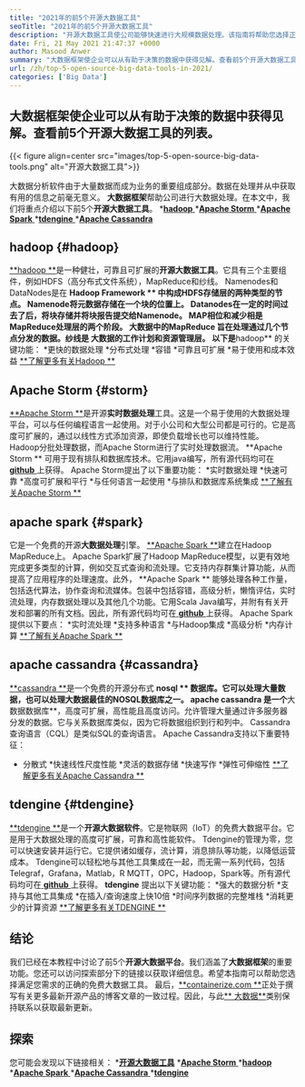 ```yaml
---
title: "2021年的前5个开源大数据工具" 
seoTitle: "2021年的前5个开源大数据工具" 
description: "开源大数据工具使公司能够快速进行大规模数据处理。该指南将帮助您选择正确的大数据框架。" 
date: Fri, 21 May 2021 21:47:37 +0000
author: Masood Anwer
summary: "大数据框架使企业可以从有助于决策的数据中获得见解。查看前5个开源大数据工具的列表。" 
url: /zh/top-5-open-source-big-data-tools-in-2021/
categories: ['Big Data']
---
```


## 大数据框架使企业可以从有助于决策的数据中获得见解。查看前5个开源大数据工具的列表。

{{< figure align=center src="images/top-5-open-source-big-data-tools.png" alt="开源大数据工具">}}

大数据分析软件由于大量数据而成为业务的重要组成部分。数据在处理并从中获取有用的信息之前毫无意义。 **大数据框架**帮助公司进行大数据处理。在本文中，我们将重点介绍以下前5个**开源大数据工具**。
  *[**hadoop** ][1]
  *[**Apache Storm** ][2]
  *[**Apache Spark** ][3]
  *[**tdengine** ][4]
  *[**Apache Cassandra** ][5]

## hadoop   {#hadoop}
[**hadoop **][6]是一种健壮，可靠且可扩展的**开源大数据工具**。它具有三个主要组件，例如HDFS（高分布式文件系统），MapReduce和纱线。 Namenodes和DataNodes是在 **Hadoop Framework ** 中构成HDFS存储层的两种类型的节点。 Namenode将元数据存储在一个块的位置上。 Datanodes在一定的时间过去了后，将块存储并将块报告提交给Namenode。 MAP相位和减少相是MapReduce处理层的两个阶段。 **大数据中的MapReduce **旨在处理通过几个节点分发的数据。纱线是** 大数据**的工作计划和资源管理层。
以下是**hadoop** 的关键功能：
  *更快的数据处理
  *分布式处理
  *容错
  *可靠且可扩展
  *易于使用和成本效益
[**了解更多有关Hadoop **][7]

## Apache Storm   {#storm}
[**Apache Storm **][8]是开源**实时数据处理**工具。这是一个易于使用的大数据处理平台，可以与任何编程语言一起使用。对于小公司和大型公司都是可行的。它是高度可扩展的，通过以线性方式添加资源，即使负载增长也可以维持性能。 Hadoop分批处理数据，而Apache Storm进行了实时处理数据流。  **Apache Storm ** 可用于现有排队和数据库技术。它用java编写，所有源代码均可在[ **github**  ][9]上获得。
Apache Storm提出了以下重要功能：
  *实时数据处理
  *快速可靠
  *高度可扩展和平行
  *与任何语言一起使用
  *与排队和数据库系统集成
[**了解有关Apache Storm **][10]

## apache spark   {#spark}
它是一个免费的开源**大数据处理**引擎。 [**Apache Spark **][11]建立在Hadoop MapReduce上。 Apache Spark扩展了Hadoop MapReduce模型，以更有效地完成更多类型的计算，例如交互式查询和流处理。它支持内存群集计算功能，从而提高了应用程序的处理速度。此外， **Apache Spark ** 能够处理各种工作量，包括迭代算法，协作查询和流媒体。包装中包括容错，高级分析，懒惰评估，实时流处理，内存数据处理以及其他几个功能。它用Scala Java编写，并附有有关开发和部署的所有文档。因此，所有源代码均可在[ **github**  ][12]上获得。
Apache Spark提供以下要点：
  *实时流处理
  *支持多种语言
  *与Hadoop集成
  *高级分析
  *内存计算
[**了解有关Apache Spark **][13]

## apache cassandra   {#cassandra}
[**cassandra **][14]是一个免费的开源分布式 **nosql ** 数据库。它可以处理大量数据，也可以处理大数据最佳的NOSQL数据库之一。  **apache cassandra**  是一个**大数据数据库**，高度可扩展，高性能且高度访问。允许管理大量通过许多服务器分发的数据。它与关系数据库类似，因为它将数据组织到行和列中。 Cassandra查询语言（CQL）是类似SQL的查询语言。
Apache Cassandra支持以下重要特征：
  * 分散式
  *快速线性尺度性能
  *灵活的数据存储
  *快速写作
  *弹性可伸缩性
[**了解更多有关Apache Cassandra **][15]

## tdengine   {#tdengine}
[**tdengine **][16]是一个**开源大数据软件**。它是物联网（IoT）的免费大数据平台。它是用于大数据处理的高度可扩展，可靠和高性能软件。 Tdengine的管理为零，您可以快速安装并运行它。它提供诸如缓存，流计算，消息排队等功能，以降低运营成本。 Tdengine可以轻松地与其他工具集成在一起，而无需一系列代码，包括Telegraf，Grafana，Matlab，R MQTT，OPC，Hadoop，Spark等。所有源代码均可在[ **github**  ][17]上获得。
**tdengine** 提出以下关键功能：
  *强大的数据分析
  *支持与其他工具集成
  *在插入/查询速度上快10倍
  *时间序列数据的完整堆栈
  *消耗更少的计算资源
[**了解更多有关TDENGINE **][18]

## 结论
我们已经在本教程中讨论了前5个**开源大数据平台**。我们涵盖了**大数据框架**的重要功能。您还可以访问探索部分下的链接以获取详细信息。希望本指南可以帮助您选择满足您需求的正确的免费大数据工具。
最后，[**containerize.com **][19]正处于撰写有关更多最新开源产品的博客文章的一致过程。因此，与此[** 大数据**][20]类别保持联系以获取最新更新。

## 探索
您可能会发现以下链接相关：
  *[**开源大数据工具**][21]
  *[**Apache Storm** ][10]
  *[**hadoop** ][22]
  *[**Apache Spark** ][11]
  *[**Apache Cassandra** ][15]
  *[**tdengine** ][16]

  
[1]: #Hadoop
[2]: #Storm
[3]: #Spark
[4]: #TDengine
[5]: #Cassandra
[6]: https://hadoop.apache.org/
[7]: https://products.containerize.com/big-data/hadoop
[8]: https://storm.apache.org/
[9]: https://github.com/apache/storm
[10]: https://products.containerize.com/big-data/apache-storm/
[11]: https://products.containerize.com/big-data/apache-spark/
[12]: https://github.com/apache/spark
[13]: https://spark.apache.org/
[14]: https://cassandra.apache.org/
[15]: https://products.containerize.com/big-data/apache-cassandra/
[16]: https://products.containerize.com/big-data/tdengine/
[17]: https://github.com/taosdata/TDengine
[18]: https://www.taosdata.com/
[19]: https://containerize.com
[20]: https://blog.containerize.com/category/big-data/
[21]: https://products.containerize.com/big-data
[22]: https://products.containerize.com/big-data/hadoop/
